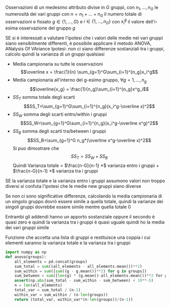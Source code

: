 Osservazioni di un medesimo attributo divise in $G$ gruppi, con $n_1, …, n_G$ le numerosità dei vari gruppi con $n = n_1 + … + n_G$ il numero totale di osservazioni e fissato $g \in \{1, …, G\}$ e $i \in \{1, …, n_G\}$ con $x_i^g$ il valore dell'i-esima osservazione del gruppo $g$

SE si è interessati a valutare l'ipotesi che i valori delle medie nei vari gruppi siano sensibilmente differenti, è possibile applicare il metodo ANOVA, ANalysis Of VAriance
Ipotesi: non ci siano differenze sostanziali tra i gruppi, calcolo quindi la varianza di un gruppi qualsiasi

- Media campionaria su tutte le osservazioni
$$\overline x = \frac{1}{n} \sum_{g=1}^G\sum_{i=1}^{n_g}x_i^g$$
- Media campionaria all'interno del g-esimo gruppo, $\forall g=1,...,n_g$
$$\overline{x_g} = \frac{1}{n_g}\sum_{i=1}^{n_g}x^g_i$$
- $SS_T$ somma totale degli scarti
$$SS_T=\sum_{g=1}^G\sum_{i=1}^{n_g}(x_i^g-\overline x)^2$$
- $SS_W$ somma degli scarti entro/within i gruppi
$$SS_W=\sum_{g=1}^G\sum_{i=1}^{n_g}(x_i^g-\overline x^g)^2$$
- $SS_B$ somma degli scarti tra/between i gruppi
$$SS_B=\sum_{g=1}^G n_g*(\overline x^g-\overline x)^2$$
Si puo dimostrare che 
$$SS_T=SS_W+SS_B$$
Quindi
Varianza totale = $\frac{n-G}{n-1} *$ varianza entro i gruppi + $\frac{n-G}{n-1} *$ varianza tra i gruppi

SE la varianza totale e la varianza entro i gruppi assumono valori non troppo diversi si confuta l'ipotesi che le medie new gruppi siano diverse

Se non ci sono significative differenze, calcolando la media campionaria di un singolo gruppo dovrò essere simile a quella totale, quindi la varianze dei singoli gruppi dovrebbe essere simile mentre quella totale 0

Entrambi gli addendi hanno un apporto sostanziale oppure il secondo è quasi zero e quindi la varianza tra i gruppi è quasi uguale quindi ho la media dei vari gruppi simile

Funzione che accetta una lista di gruppi e restituisce una coppia i cui elementi saranno la varianza totale e la varianza tra i gruppi

```python
import numpy as np
def anova(groups):
    all_elements = pd.concat(groups)
    sum_total = sum((all_elements - all_elements.mean())**2)
    sum_within = sum([sum((g - g.mean())**2) for g in groups])
    sum_between = sum([len(g) * (g.mean()-all_elements.mean())**2 for g in groups])
    assert(np.abs(sum_total - sum_within - sum_between) < 10**-5)
    n = len(all_elements)
    total_var = sum_total / (n-1)
    within_var = sum_within / (n-len(groups))
    return (total_var, within_var*(n-len(groups))/(n-1))
```

